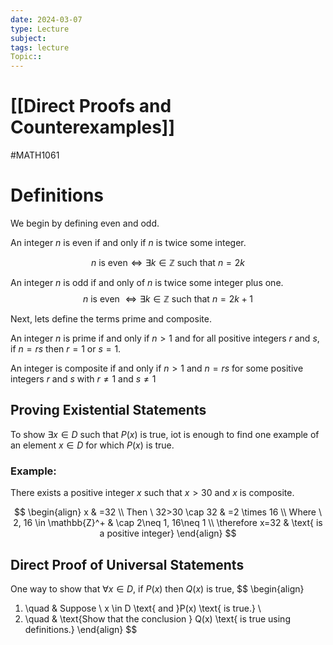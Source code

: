 ```yaml
---
date: 2024-03-07
type: Lecture
subject: 
tags: lecture
Topic:: 
---
```

# [[Direct Proofs and Counterexamples]]
#MATH1061
# Definitions

We begin by defining even and odd.

An integer $n$ is even if and only if $n$ is twice some integer.

$$
n \text{ is even} \iff \exists k \in \mathbb{Z} \text{ such that } n=2k
$$

An integer $n$ is odd if and only of $n$ is twice some integer plus one.
$$
n \text{ is even }\iff \exists k\in \mathbb{Z} \text{ such that }n=2k+1
$$

Next, lets define the terms prime and composite.

An integer $n$ is prime if and only if $n>1$ and for all positive integers $r$ and $s$, if $n=rs$  then $r=1$ or $s=1$.

An integer is composite if and only if $n>1$ and $n=rs$ for some positive integers $r$ and $s$ with $r\neq 1$ and $s\neq 1$

## Proving Existential Statements

To show $\exists x \in D$ such that $P(x)$ is true, iot is enough to find one example of an element $x \in D$ for which $P(x)$ is true.

### Example:
There exists a positive integer $x$ such that $x>30$ and $x$ is composite.

$$
\begin{align}
x & =32 \\
Then  \ 32>30 \cap 32 & =2 \times 16 \\
Where \ 2, 16 \in \mathbb{Z}^+  & \cap 2\neq 1, 16\neq 1 \\
\therefore x=32   & \text{ is a positive integer}
\end{align}
$$
## Direct Proof of Universal Statements

One way to show that $\forall x \in D$, if $P(x)$ then $Q(x)$ is true,
$$
\begin{align}
1. \quad & Suppose \  x \in D \text{ and }P(x) \text{ is true.} \\
2. \quad & \text{Show that the conclusion } Q(x) \text{ is true using definitions.}
\end{align}
$$
